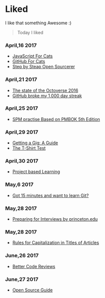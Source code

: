 # Liked

I like that something Awesome :)

>Today I liked

### April,16 2017
- [JavaScript For Cats](http://jsforcats.com/)
- [GitHub For Cats](http://ericsteinborn.com/github-for-cats)
- [Step by Steap Open Sourcerer](http://opensourcerer.diy.org/)

### April,21 2017
- [The state of the Octoverse 2016](https://octoverse.github.com/)
- [GitHub broke my 1,000 day streak](https://medium.freecodecamp.com/github-broke-my-1-000-day-streak-6ec0c4c3a7d9)

### April,25 2017
- [SPM practise Based on PMBOK 5th Edition](https://www.tutorialspoint.com/pmp-exams/pmp_sample_questions.htm)

### April,29 2017
- [Getting a Gig: A Guide](https://github.com/cassidoo/getting-a-gig)
- [The T-Shirt Test](http://futurice.com/blog/the-t-shirt-test)

### April,30 2017
- [Project based Learning](https://github.com/tuvttran/project-based-learning)

### May,6 2017
- [Got 15 minutes and want to learn Git?](https://try.github.io/levels/1/challenges/1)

### May,28 2017
- [Preparing for Interviews by princeton.edu](https://careerservices.princeton.edu/undergraduate-students/interviews-offers/preparing-interviews)

### May,28 2017
- [Rules for Capitalization in Titles of Articles](http://grammar.yourdictionary.com/capitalization/rules-for-capitalization-in-titles.html)

### June,26 2017
- [Better Code Reviews](http://www.bettercode.reviews/)

### June,27 2017
- [Open Source Guide](https://opensource.guide/)

